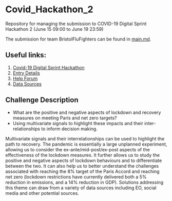 # Covid_Hackathon_2
Repository for managing the submission to COVID-19 Digital Sprint Hackathon 2 (June 15 09:00 to June 19 23:59)

The submission for team BristolFluFighters can be found in [main.md](main.md). 

## Useful links:
1. [Covid-19 Digital Sprint Hackathon](https://digitalenvironment.org/home/covid-19-digital-sprint-hackathons/#entry)
2. [Entry Details](https://digitalenvironment.org/home/covid-19-digital-sprint-hackathons/#entry)
3. [Help Forum](https://digitalenvironment.org/forum/)
4. [Data Sources](https://digitalenvironment.org/home/covid-19-digital-sprint-hackathons/covid-19-hackathons-data-resources/)

## Challenge Description
* What are the positive and negative aspects of lockdown and recovery measures on meeting Paris and net zero targets?
* Using multivariate signals to highlight these impacts and their inter-relationships to inform decision making.

Multivariate signals and their interrelationships can be used to highlight the path to recovery. The pandemic is essentially a large unplanned experiment, allowing us to consider the ex-ante/mid-post/ex-post aspects of the effectiveness of the lockdown measures. It further allows us to study the positive and negative aspects of lockdown behaviours and to differentiate between the two. It can also help us to better understand the challenges associated with reaching the 8% target of the Paris Accord and reaching net zero (lockdown restrictions have currently delivered both a 5% reduction in emissions, and a 14% reduction in GDP). Solutions addressing this theme can draw from a variety of data sources including EO, social media and other potential sources.
